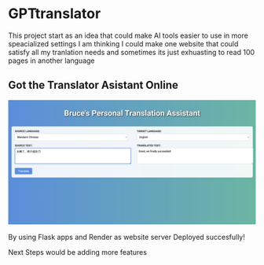 # GPTtranslator

This project start as an idea that could make AI tools easier to use in more speacialized settings
I am thinking I could make one website that could satisfy all my tranlation needs
and sometimes its just exhuasting to read 100 pages in another language

## Got the Translator Asistant Online

![Image](9.4.png)

By using Flask apps and Render as website server
Deployed succesfully!

Next Steps would be adding more features
